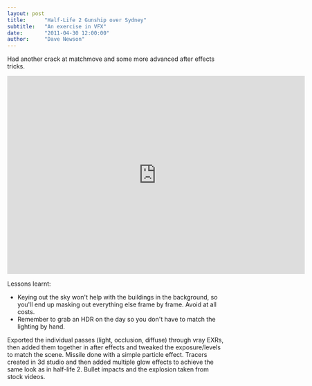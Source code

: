 ```yaml
---
layout: post
title:      "Half-Life 2 Gunship over Sydney"
subtitle:   "An exercise in VFX"
date:       "2011-04-30 12:00:00"
author:     "Dave Newson"
---
```


Had another crack at matchmove and some more advanced after effects tricks.

<iframe width="688" height="458" src="http://www.youtube.com/embed/crr3qHWXSLQ" frameborder="0" allowfullscreen=""></iframe>

Lessons learnt:
  - Keying out the sky won't help with the buildings in the background, so you'll end up masking out everything else frame by frame. Avoid at all costs.
  - Remember to grab an HDR on the day so you don't have to match the lighting by hand.

Exported the individual passes (light, occlusion, diffuse) through vray EXRs, then added them together in after effects and tweaked the exposure/levels to match the scene. Missile done with a simple particle effect. Tracers created in 3d studio and then added multiple glow effects to achieve the same look as in half-life 2. Bullet impacts and the explosion taken from stock videos.
